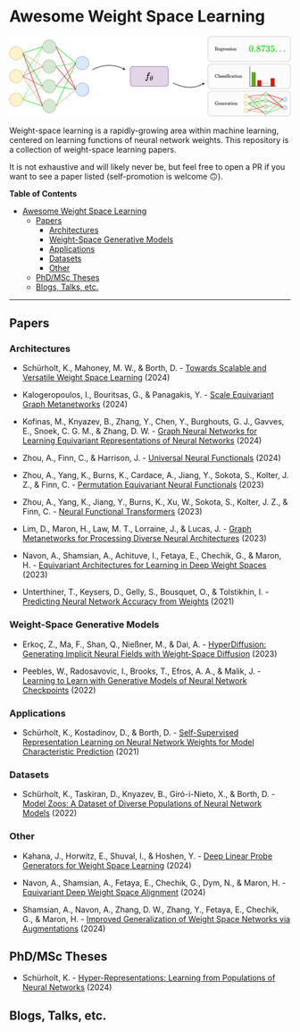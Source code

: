 # Awesome Weight Space Learning

![weight-space learning](figures/wsl.drawio.png)

Weight-space learning is a rapidly-growing area within machine learning, centered on learning functions of neural network weights. This repository is a collection of weight-space learning papers. 

It is not exhaustive and will likely never be, but feel free to open a PR if you want to see a paper listed (self-promotion is welcome 🙃). 



**Table of Contents**
- [Awesome Weight Space Learning](#awesome-weight-space-learning)
  - [Papers](#papers)
    - [Architectures](#architectures)
    - [Weight-Space Generative Models](#weight-space-generative-models)
    - [Applications](#applications)
    - [Datasets](#datasets)
    - [Other](#other)
  - [PhD/MSc Theses](#phdmsc-theses)
  - [Blogs, Talks, etc.](#blogs-talks-etc)

---

## Papers

### Architectures 

* Schürholt, K., Mahoney, M. W., & Borth, D. - [Towards Scalable and Versatile Weight Space Learning](http://arxiv.org/abs/2406.09997) (2024)

* Kalogeropoulos, I., Bouritsas, G., & Panagakis, Y. - [Scale Equivariant Graph Metanetworks](http://arxiv.org/abs/2406.10685) (2024)

* Kofinas, M., Knyazev, B., Zhang, Y., Chen, Y., Burghouts, G. J., Gavves, E., Snoek, C. G. M., & Zhang, D. W. - [Graph Neural Networks for Learning Equivariant Representations of Neural Networks](https://doi.org/10.48550/arXiv.2403.12143) (2024)

* Zhou, A., Finn, C., & Harrison, J. - [Universal Neural Functionals](https://doi.org/10.48550/arXiv.2402.05232) (2024)

* Zhou, A., Yang, K., Burns, K., Cardace, A., Jiang, Y., Sokota, S., Kolter, J. Z., & Finn, C. - [Permutation Equivariant Neural Functionals](https://doi.org/10.48550/arXiv.2302.14040) (2023)

* Zhou, A., Yang, K., Jiang, Y., Burns, K., Xu, W., Sokota, S., Kolter, J. Z., & Finn, C. - [Neural Functional Transformers](https://papers.nips.cc/paper_files/paper/2023/hash/6e2290d3b6168f9747f38786e40c21f2-Abstract-Conference.html) (2023)

* Lim, D., Maron, H., Law, M. T., Lorraine, J., & Lucas, J. - [Graph Metanetworks for Processing Diverse Neural Architectures](https://doi.org/10.48550/arXiv.2312.04501) (2023)

* Navon, A., Shamsian, A., Achituve, I., Fetaya, E., Chechik, G., & Maron, H. - [Equivariant Architectures for Learning in Deep Weight Spaces](https://doi.org/10.48550/arXiv.2301.12780) (2023)

* Unterthiner, T., Keysers, D., Gelly, S., Bousquet, O., & Tolstikhin, I. - [Predicting Neural Network Accuracy from Weights](https://doi.org/10.48550/arXiv.2002.11448) (2021)

### Weight-Space Generative Models

* Erkoç, Z., Ma, F., Shan, Q., Nießner, M., & Dai, A. - [HyperDiffusion: Generating Implicit Neural Fields with Weight-Space Diffusion](https://openaccess.thecvf.com/content/ICCV2023/html/Erkoc_HyperDiffusion_Generating_Implicit_Neural_Fields_with_Weight-Space_Diffusion_ICCV_2023_paper.html) (2023)

* Peebles, W., Radosavovic, I., Brooks, T., Efros, A. A., & Malik, J. - [Learning to Learn with Generative Models of Neural Network Checkpoints](https://doi.org/10.48550/arXiv.2209.12892) (2022)

### Applications

* Schürholt, K., Kostadinov, D., & Borth, D. - [Self-Supervised Representation Learning on Neural Network Weights for Model Characteristic Prediction](https://proceedings.neurips.cc/paper_files/paper/2021/hash/89562dccfeb1d0394b9ae7e09544dc70-Abstract.html) (2021)

### Datasets

* Schürholt, K., Taskiran, D., Knyazev, B., Giró-i-Nieto, X., & Borth, D. - [Model Zoos: A Dataset of Diverse Populations of Neural Network Models](https://proceedings.neurips.cc/paper/2022/hash/f3b7e5d3eb074cde5b76e26bc0fb5776-Abstract-Conference.html) (2022)

### Other

* Kahana, J., Horwitz, E., Shuval, I., & Hoshen, Y. - [Deep Linear Probe Generators for Weight Space Learning](https://doi.org/10.48550/arXiv.2410.10811) (2024)

* Navon, A., Shamsian, A., Fetaya, E., Chechik, G., Dym, N., & Maron, H. - [Equivariant Deep Weight Space Alignment](https://doi.org/10.48550/arXiv.2310.13397) (2024)

* Shamsian, A., Navon, A., Zhang, D. W., Zhang, Y., Fetaya, E., Chechik, G., & Maron, H. - [Improved Generalization of Weight Space Networks via Augmentations](https://doi.org/10.48550/arXiv.2402.04081) (2024)

## PhD/MSc Theses

* Schürholt, K. - [Hyper-Representations: Learning from Populations of Neural Networks](https://arxiv.org/abs/2410.05107) (2024)

## Blogs, Talks, etc.



























